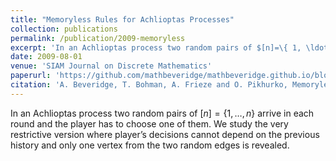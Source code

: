 ```yaml
---
title: "Memoryless Rules for Achlioptas Processes"
collection: publications
permalink: /publication/2009-memoryless
excerpt: 'In an Achlioptas process two random pairs of $[n]=\{ 1, \ldots , n \}$ arrive in each round and the player has to choose one of them. We study the very restrictive version where player’s decisions cannot depend on the previous history and only one vertex from the two random edges is revealed.'
date: 2009-08-01
venue: 'SIAM Journal on Discrete Mathematics'
paperurl: 'https://github.com/mathbeveridge/mathbeveridge.github.io/blob/master/files/Memoryless.pdf'
citation: 'A. Beveridge, T. Bohman, A. Frieze and O. Pikhurko, Memoryless rules for Achlioptas processes, SIAM Journal on Discrete Mathematics, Vol. 23, Issue 2 (2009), pp. 993–1005.'
---
```


In an Achlioptas process two random pairs of $[n]=\{ 1, \ldots , n \}$ arrive in each round and the player has to choose one of them. We study the very restrictive version where player’s decisions cannot depend on the previous history and only one vertex from the two random edges is revealed.
